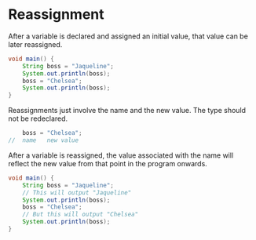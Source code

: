 # Reassignment

After a variable is declared and assigned an initial value, that value can be later reassigned.

```java
void main() {
    String boss = "Jaqueline";
    System.out.println(boss);
    boss = "Chelsea";
    System.out.println(boss);
}
```


Reassignments just involve the name and the new value. The type should not be redeclared.

```java
    boss = "Chelsea";
//  name   new value
```

After a variable is reassigned, the value associated with the name will reflect
the new value from that point in the program onwards.

```java
void main() {
    String boss = "Jaqueline";
    // This will output "Jaqueline"
    System.out.println(boss);
    boss = "Chelsea";
    // But this will output "Chelsea"
    System.out.println(boss);
}
```

